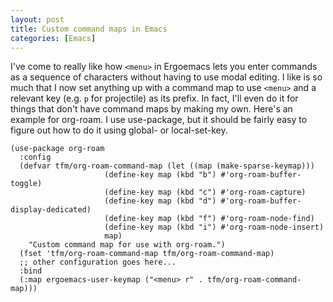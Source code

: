 ```yaml
---
layout: post
title: Custom command maps in Emacs
categories: [Emacs]
---
```


I've come to really like how `<menu>` in Ergoemacs lets you enter commands as a
sequence of characters without having to use modal editing. I like is so much
that I now set anything up with a command map to use `<menu>` and a relevant
key (e.g. `p` for projectile) as its prefix. In fact, I'll even do it for
things that don't have command maps by making my own. Here's an example for
org-roam. I use use-package, but it should be fairly easy to figure out how to
do it using global- or local-set-key.

```elisp
(use-package org-roam
  :config
  (defvar tfm/org-roam-command-map (let ((map (make-sparse-keymap)))
				     (define-key map (kbd "b") #'org-roam-buffer-toggle)
				     (define-key map (kbd "c") #'org-roam-capture)
				     (define-key map (kbd "d") #'org-roam-buffer-display-dedicated)
				     (define-key map (kbd "f") #'org-roam-node-find)
				     (define-key map (kbd "i") #'org-roam-node-insert)
				     map)
    "Custom command map for use with org-roam.")
  (fset 'tfm/org-roam-command-map tfm/org-roam-command-map)
  ;; other configuration goes here...
  :bind
  (:map ergoemacs-user-keymap ("<menu> r" . tfm/org-roam-command-map)))
```
